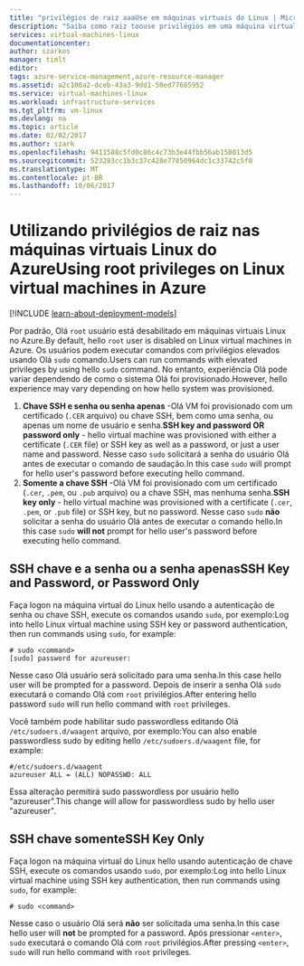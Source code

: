 ```yaml
---
title: "privilégios de raiz aaaUse em máquinas virtuais do Linux | Microsoft Docs"
description: "Saiba como raiz toouse privilégios em uma máquina virtual do Linux no Azure."
services: virtual-machines-linux
documentationcenter: 
author: szarkos
manager: timlt
editor: 
tags: azure-service-management,azure-resource-manager
ms.assetid: a2c106a2-dceb-43a3-9dd1-50ed77685952
ms.service: virtual-machines-linux
ms.workload: infrastructure-services
ms.tgt_pltfrm: vm-linux
ms.devlang: na
ms.topic: article
ms.date: 02/02/2017
ms.author: szark
ms.openlocfilehash: 9411588c5fd0c86c4c73b3e44fbb56ab150013d5
ms.sourcegitcommit: 523283cc1b3c37c428e77850964dc1c33742c5f0
ms.translationtype: MT
ms.contentlocale: pt-BR
ms.lasthandoff: 10/06/2017
---
```

# <a name="using-root-privileges-on-linux-virtual-machines-in-azure"></a><span data-ttu-id="0c66f-103">Utilizando privilégios de raiz nas máquinas virtuais Linux do Azure</span><span class="sxs-lookup"><span data-stu-id="0c66f-103">Using root privileges on Linux virtual machines in Azure</span></span>
[!INCLUDE [learn-about-deployment-models](../../../includes/learn-about-deployment-models-both-include.md)]

<span data-ttu-id="0c66f-104">Por padrão, Olá `root` usuário está desabilitado em máquinas virtuais Linux no Azure.</span><span class="sxs-lookup"><span data-stu-id="0c66f-104">By default, hello `root` user is disabled on Linux virtual machines in Azure.</span></span> <span data-ttu-id="0c66f-105">Os usuários podem executar comandos com privilégios elevados usando Olá `sudo` comando.</span><span class="sxs-lookup"><span data-stu-id="0c66f-105">Users can run commands with elevated privileges by using hello `sudo` command.</span></span> <span data-ttu-id="0c66f-106">No entanto, experiência Olá pode variar dependendo de como o sistema Olá foi provisionado.</span><span class="sxs-lookup"><span data-stu-id="0c66f-106">However, hello experience may vary depending on how hello system was provisioned.</span></span>

1. <span data-ttu-id="0c66f-107">**Chave SSH e senha ou senha apenas** -Olá VM foi provisionado com um certificado (`.CER` arquivo) ou chave SSH, bem como uma senha, ou apenas um nome de usuário e senha.</span><span class="sxs-lookup"><span data-stu-id="0c66f-107">**SSH key and password OR password only** - hello virtual machine was provisioned with either a certificate (`.CER` file) or SSH key as well as a password, or just a user name and password.</span></span> <span data-ttu-id="0c66f-108">Nesse caso `sudo` solicitará a senha do usuário Olá antes de executar o comando de saudação.</span><span class="sxs-lookup"><span data-stu-id="0c66f-108">In this case `sudo` will prompt for hello user's password before executing hello command.</span></span>
2. <span data-ttu-id="0c66f-109">**Somente a chave SSH** -Olá VM foi provisionado com um certificado (`.cer`, `.pem`, ou `.pub` arquivo) ou a chave SSH, mas nenhuma senha.</span><span class="sxs-lookup"><span data-stu-id="0c66f-109">**SSH key only** - hello virtual machine was provisioned with a certificate (`.cer`, `.pem`, or `.pub` file) or SSH key, but no password.</span></span>  <span data-ttu-id="0c66f-110">Nesse caso `sudo` **não** solicitar a senha do usuário Olá antes de executar o comando hello.</span><span class="sxs-lookup"><span data-stu-id="0c66f-110">In this case `sudo` **will not** prompt for hello user's password before executing hello command.</span></span>

## <a name="ssh-key-and-password-or-password-only"></a><span data-ttu-id="0c66f-111">SSH chave e a senha ou a senha apenas</span><span class="sxs-lookup"><span data-stu-id="0c66f-111">SSH Key and Password, or Password Only</span></span>
<span data-ttu-id="0c66f-112">Faça logon na máquina virtual do Linux hello usando a autenticação de senha ou chave SSH, execute os comandos usando `sudo`, por exemplo:</span><span class="sxs-lookup"><span data-stu-id="0c66f-112">Log into hello Linux virtual machine using SSH key or password authentication, then run commands using `sudo`, for example:</span></span>

    # sudo <command>
    [sudo] password for azureuser:

<span data-ttu-id="0c66f-113">Nesse caso Olá usuário será solicitado para uma senha.</span><span class="sxs-lookup"><span data-stu-id="0c66f-113">In this case hello user will be prompted for a password.</span></span> <span data-ttu-id="0c66f-114">Depois de inserir a senha Olá `sudo` executará o comando Olá com `root` privilégios.</span><span class="sxs-lookup"><span data-stu-id="0c66f-114">After entering hello password `sudo` will run hello command with `root` privileges.</span></span>

<span data-ttu-id="0c66f-115">Você também pode habilitar sudo passwordless editando Olá `/etc/sudoers.d/waagent` arquivo, por exemplo:</span><span class="sxs-lookup"><span data-stu-id="0c66f-115">You can also enable passwordless sudo by editing hello `/etc/sudoers.d/waagent` file, for example:</span></span>

    #/etc/sudoers.d/waagent
    azureuser ALL = (ALL) NOPASSWD: ALL

<span data-ttu-id="0c66f-116">Essa alteração permitirá sudo passwordless por usuário hello "azureuser".</span><span class="sxs-lookup"><span data-stu-id="0c66f-116">This change will allow for passwordless sudo by hello user "azureuser".</span></span>

## <a name="ssh-key-only"></a><span data-ttu-id="0c66f-117">SSH chave somente</span><span class="sxs-lookup"><span data-stu-id="0c66f-117">SSH Key Only</span></span>
<span data-ttu-id="0c66f-118">Faça logon na máquina virtual do Linux hello usando autenticação de chave SSH, execute os comandos usando `sudo`, por exemplo:</span><span class="sxs-lookup"><span data-stu-id="0c66f-118">Log into hello Linux virtual machine using SSH key authentication, then run commands using `sudo`, for example:</span></span>

    # sudo <command>

<span data-ttu-id="0c66f-119">Nesse caso o usuário Olá será **não** ser solicitada uma senha.</span><span class="sxs-lookup"><span data-stu-id="0c66f-119">In this case hello user will **not** be prompted for a password.</span></span> <span data-ttu-id="0c66f-120">Após pressionar `<enter>`, `sudo` executará o comando Olá com `root` privilégios.</span><span class="sxs-lookup"><span data-stu-id="0c66f-120">After pressing `<enter>`, `sudo` will run hello command with `root` privileges.</span></span>

